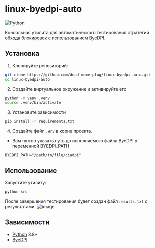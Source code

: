 # linux-byedpi-auto 

![Python](https://img.shields.io/badge/python-3.8+-blue.svg)


Консольная утилита для автоматического тестирования стратегий обхода блокировок с использованием ByeDPI.

## Установка

1. Клонируйте репозиторий:
```bash
git clone https://github.com/dead-meme-plug/linux-byedpi-auto.git
cd linux-byedpi-auto
```

2. Создайте виртуальное окружение и активируйте его
```bash
python -m venv .venv
source .venv/bin/activate
```

3. Установите зависимости
```bash
pip install -r requirements.txt
```

4. Создайте файл `.env` в корне проекта. 
- Вам нужно указать путь до исполняемого файла ByeDPI в переменной BYEDPI_PATH
```
BYEDPI_PATH="/path/to/file/ciadpi"
```

## Использование

Запустите утилиту:
```bash
python src
```

После завершения тестирования будет создан файл `results.txt` с результатами.
![image](https://github.com/user-attachments/assets/d5a9d8eb-989e-4656-a36d-875602e90775)

## Зависимости

- [Python](https://www.python.org/downloads) 3.8+
- [ByeDPI](https://github.com/hufrea/byedpi)

